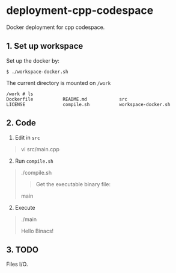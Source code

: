 # deployment-cpp-codespace
 Docker deployment for cpp codespace.



## 1. Set up workspace

Set up the docker by:

```shell
$ ./workspace-docker.sh
```

The current directory is mounted on `/work`

```shell
/work # ls
Dockerfile           README.md            src
LICENSE              compile.sh           workspace-docker.sh
```



## 2. Code

1. Edit in `src` 

> vi src/main.cpp

2. Run `compile.sh`

> ./compile.sh
>
> > Get the executable binary file:
>
> main

2. Execute

> ./main
>
> Hello Binacs!



## 3. TODO

 Files I/O.